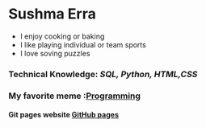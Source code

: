 # Sushma Erra
- I enjoy cooking or baking
- I like playing individual or team sports
- I love soving puzzles
### Technical Knowledge: ***SQL, Python, HTML,CSS***
### My favorite meme :[Programming](https://assets-global.website-files.com/5f3c19f18169b62a0d0bf387/60d33be8cf4ba7565123c8bc_YPD3ulQQAGQpOcnqIm3QzSTRgzmr1SexpW9ZjMpJ1mAnUxx4iF05XOTu44sk0qQG-8XgBcYmGZGAD-5SAZvJl3TjtmhgWnn-w0C2XKwhBscV78RVvhwZfyp0v_Pa6sNj5zxpOvRW.png)
#### Git pages website [GitHub pages](https://pages.github.com/)

